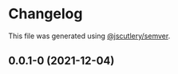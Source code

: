 # Changelog

This file was generated using [@jscutlery/semver](https://github.com/jscutlery/semver).

## 0.0.1-0 (2021-12-04)

